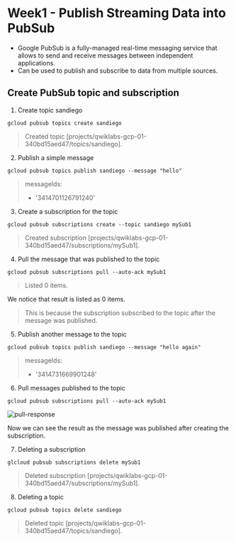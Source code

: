 # Week1 - Publish Streaming Data into PubSub

- Google PubSub is a fully-managed real-time messaging service that allows to send and receive messages between independent applications. 
- Can be used to publish and subscribe to data from multiple sources.

## Create PubSub topic and subscription

1. Create topic sandiego
```
gcloud pubsub topics create sandiego
```
> Created topic [projects/qwiklabs-gcp-01-340bd15aed47/topics/sandiego].

2. Publish a simple message
```
gcloud pubsub topics publish sandiego --message "hello"
```
> messageIds:
> - '3414701126791240'

3. Create a subscription for the topic
```
gcloud pubsub subscriptions create --topic sandiego mySub1
```
> Created subscription [projects/qwiklabs-gcp-01-340bd15aed47/subscriptions/mySub1].

4. Pull the message that was published to the topic
```
gcloud pubsub subscriptions pull --auto-ack mySub1
```
> Listed 0 items.

We notice that result is listed as 0 items.
> This is because the subscription subscribed to the topic after the message was published.

5. Publish another message to the topic
```
gcloud pubsub topics publish sandiego --message "hello again"
```
> messageIds:
> - '3414731669901248'

6. Pull messages published to the topic
```
gcloud pubsub subscriptions pull --auto-ack mySub1
```
![pull-response](/BuildingResilientStreamingAnalyticsSystemsonGCP/pull-response.jpg)

Now we can see the result as the message was published after creating the subscription.

7. Deleting a subscription
```
glcloud pubsub subscriptions delete mySub1
```
> Deleted subscription [projects/qwiklabs-gcp-01-340bd15aed47/subscriptions/mySub1].

8. Deleting a topic
```
gcloud pubsub topics delete sandiego
```
> Deleted topic [projects/qwiklabs-gcp-01-340bd15aed47/topics/sandiego].